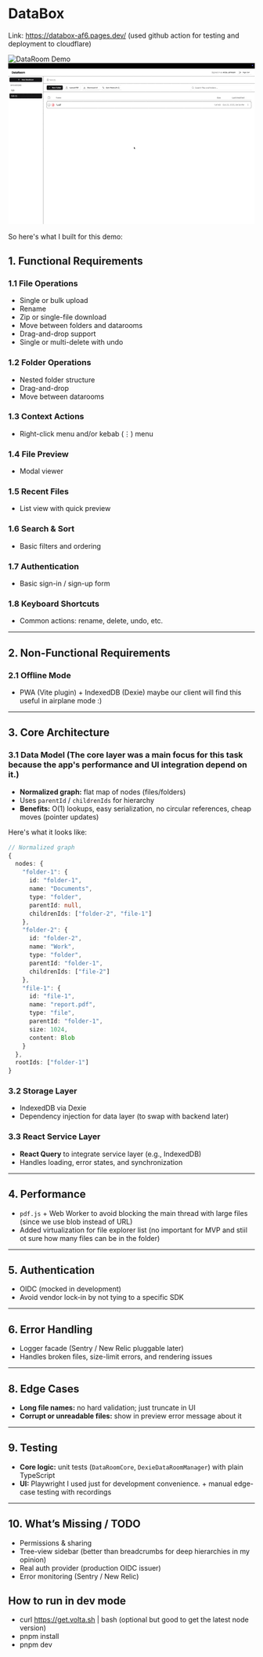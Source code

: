 # DataBox

Link: https://databox-af6.pages.dev/ (used github action for testing and deployment to cloudflare)

![DataRoom Demo](./records/demo.gif)
![DataRoom Demo 2 (undo and dnd)](./records/demo2.gif)

So here's what I built for this demo:

## 1. Functional Requirements

### 1.1 File Operations

- Single or bulk upload
- Rename
- Zip or single-file download
- Move between folders and datarooms
- Drag-and-drop support
- Single or multi-delete with undo

### 1.2 Folder Operations

- Nested folder structure
- Drag-and-drop
- Move between datarooms

### 1.3 Context Actions

- Right-click menu and/or kebab (⋮) menu

### 1.4 File Preview

- Modal viewer

### 1.5 Recent Files

- List view with quick preview

### 1.6 Search & Sort

- Basic filters and ordering

### 1.7 Authentication

- Basic sign-in / sign-up form

### 1.8 Keyboard Shortcuts

- Common actions: rename, delete, undo, etc.

---

## 2. Non-Functional Requirements

### 2.1 Offline Mode

- PWA (Vite plugin) + IndexedDB (Dexie) maybe our client will find this useful in airplane mode :)

---

## 3. Core Architecture

### 3.1 Data Model (The core layer was a main focus for this task because the app's performance and UI integration depend on it.)

- **Normalized graph:** flat map of nodes (files/folders)
- Uses `parentId` / `childrenIds` for hierarchy
- **Benefits:** O(1) lookups, easy serialization, no circular references, cheap moves (pointer updates)

Here's what it looks like:

```typescript
// Normalized graph
{
  nodes: {
    "folder-1": {
      id: "folder-1",
      name: "Documents",
      type: "folder",
      parentId: null,
      childrenIds: ["folder-2", "file-1"]
    },
    "folder-2": {
      id: "folder-2",
      name: "Work",
      type: "folder",
      parentId: "folder-1",
      childrenIds: ["file-2"]
    },
    "file-1": {
      id: "file-1",
      name: "report.pdf",
      type: "file",
      parentId: "folder-1",
      size: 1024,
      content: Blob
    }
  },
  rootIds: ["folder-1"]
}
```

### 3.2 Storage Layer

- IndexedDB via Dexie
- Dependency injection for data layer (to swap with backend later)

### 3.3 React Service Layer

- **React Query** to integrate service layer (e.g., IndexedDB)
- Handles loading, error states, and synchronization

---

## 4. Performance

- `pdf.js` + Web Worker to avoid blocking the main thread with large files (since we use blob instead of URL)
- Added virtualization for file explorer list (no important for MVP and stiil ot sure how many files can be in the folder)

---

## 5. Authentication

- OIDC (mocked in development)
- Avoid vendor lock-in by not tying to a specific SDK

---

## 6. Error Handling

- Logger facade (Sentry / New Relic pluggable later)
- Handles broken files, size-limit errors, and rendering issues

---

## 8. Edge Cases

- **Long file names:** no hard validation; just truncate in UI
- **Corrupt or unreadable files:** show in preview error message about it

---

## 9. Testing

- **Core logic:** unit tests (`DataRoomCore`, `DexieDataRoomManager`) with plain TypeScript
- **UI:** Playwright I used just for development convenience. + manual edge-case testing with recordings

---

## 10. What’s Missing / TODO

- Permissions & sharing
- Tree-view sidebar (better than breadcrumbs for deep hierarchies in my opinion)
- Real auth provider (production OIDC issuer)
- Error monitoring (Sentry / New Relic)

## How to run in dev mode

- curl https://get.volta.sh | bash (optional but good to get the latest node version)
- pnpm install
- pnpm dev